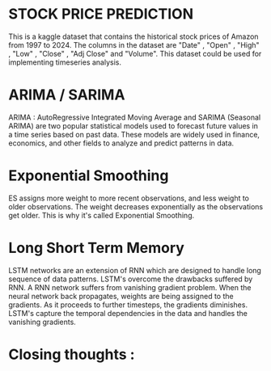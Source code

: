 # STOCK PRICE PREDICTION
This is a kaggle dataset that contains the historical stock prices of Amazon from 1997 to 2024. The columns in the dataset are "Date" , "Open" , "High" , "Low" , "Close" , "Adj Close" and "Volume". This dataset could be used for implementing timeseries analysis.
# ARIMA / SARIMA
ARIMA : AutoRegressive Integrated Moving Average and SARIMA (Seasonal ARIMA) are two popular statistical models used to forecast future values in a time series based on past data. These models are widely used in finance, economics, and other fields to analyze and predict patterns in data. 
# Exponential Smoothing
ES assigns more weight to more recent observations, and less weight to older observations. The weight decreases exponentially as the observations get older. This is why it's called Exponential Smoothing.
# Long Short Term Memory
LSTM networks are an extension of RNN which are designed to handle long sequence of data patterns. LSTM's overcome the drawbacks suffered by RNN. A RNN network suffers from vanishing gradient problem. When the neural network back propagates, weights are being assigned to the gradients. As it proceeds to further timesteps, the gradients diminishes. LSTM's capture the temporal dependencies in the data and handles the vanishing gradients. 

# Closing thoughts :
